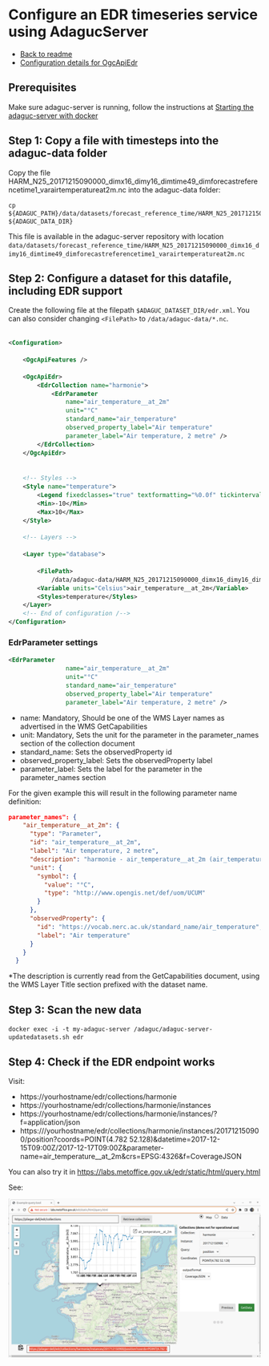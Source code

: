 # Configure an EDR timeseries service using AdagucServer

- [Back to readme](./Readme.md)
- [Configuration details for OgcApiEdr](../configuration/EDRConfiguration/EDR.md)


## Prerequisites

Make sure adaguc-server is running, follow the instructions at [Starting the adaguc-server with docker](../Running.md)

## Step 1: Copy a file with timesteps into the adaguc-data folder

Copy the file HARM_N25_20171215090000_dimx16_dimy16_dimtime49_dimforecastreferencetime1_varairtemperatureat2m.nc into the adaguc-data folder:


```
cp ${ADAGUC_PATH}/data/datasets/forecast_reference_time/HARM_N25_20171215090000_dimx16_dimy16_dimtime49_dimforecastreferencetime1_varairtemperatureat2m.nc ${ADAGUC_DATA_DIR}
```
This file is available in the adaguc-server repository with location `data/datasets/forecast_reference_time/HARM_N25_20171215090000_dimx16_dimy16_dimtime49_dimforecastreferencetime1_varairtemperatureat2m.nc`

## Step 2: Configure a dataset for this datafile, including EDR support

Create the following file at the filepath `$ADAGUC_DATASET_DIR/edr.xml`. You can also consider changing `<FilePath>` to `/data/adaguc-data/*.nc`.

```xml

<Configuration>

    <OgcApiFeatures />

    <OgcApiEdr>
        <EdrCollection name="harmonie">
            <EdrParameter
                name="air_temperature__at_2m"
                unit="°C"
                standard_name="air_temperature"
                observed_property_label="Air temperature"
                parameter_label="Air temperature, 2 metre" />
        </EdrCollection>
    </OgcApiEdr>


    <!-- Styles -->
    <Style name="temperature">
        <Legend fixedclasses="true" textformatting="%0.0f" tickinterval="2">bluewhitered</Legend>
        <Min>-10</Min>
        <Max>10</Max>
    </Style>

    <!-- Layers -->

    <Layer type="database">

        <FilePath>
            /data/adaguc-data/HARM_N25_20171215090000_dimx16_dimy16_dimtime49_dimforecastreferencetime1_varairtemperatureat2m.nc</FilePath>
        <Variable units="Celsius">air_temperature__at_2m</Variable>
        <Styles>temperature</Styles>
    </Layer>
    <!-- End of configuration /-->
</Configuration>

```


### EdrParameter settings

```xml
<EdrParameter
                name="air_temperature__at_2m"
                unit="°C"
                standard_name="air_temperature"
                observed_property_label="Air temperature"
                parameter_label="Air temperature, 2 metre" />
```                

- name: Mandatory, Should be one of the WMS Layer names as advertised in the WMS GetCapabilities
- unit: Mandatory, Sets the unit for the parameter in the parameter_names section of the collection document
- standard_name: Sets the observedProperty id
- observed_property_label: Sets the observedProperty label
- parameter_label: Sets the label for the parameter in the parameter_names section

For the given example this will result in the following parameter name definition:

```json
parameter_names": {
    "air_temperature__at_2m": {
      "type": "Parameter",
      "id": "air_temperature__at_2m",
      "label": "Air temperature, 2 metre",
      "description": "harmonie - air_temperature__at_2m (air_temperature__at_2m)",
      "unit": {
        "symbol": {
          "value": "°C",
          "type": "http://www.opengis.net/def/uom/UCUM"
        }
      },
      "observedProperty": {
        "id": "https://vocab.nerc.ac.uk/standard_name/air_temperature",
        "label": "Air temperature"
      }
    }
  }
```

*The description is currently read from the GetCapabilities document, using the WMS Layer Title section prefixed with the dataset name.


## Step 3: Scan the new data

```
docker exec -i -t my-adaguc-server /adaguc/adaguc-server-updatedatasets.sh edr
```

## Step 4: Check if the EDR endpoint works


Visit:
- https://yourhostname/edr/collections/harmonie
- https://yourhostname/edr/collections/harmonie/instances
- https://yourhostname/edr/collections/harmonie/instances/?f=application/json
- https:///yourhostname/edr/collections/harmonie/instances/201712150900/position?coords=POINT(4.782 52.128)&datetime=2017-12-15T09:00Z/2017-12-17T09:00Z&parameter-name=air_temperature__at_2m&crs=EPSG:4326&f=CoverageJSON

You can also try it in https://labs.metoffice.gov.uk/edr/static/html/query.html


See:

![](2023-11-23-AdagucServer_EDR_In_MetOffice_EDR_Viewer.png)
